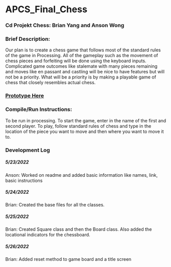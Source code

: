 # APCS_Final_Chess
### Cd Projekt Chess: Brian Yang and Anson Wong
### Brief Description:
Our plan is to create a chess game that follows most of the standard rules of the game in Processing. All of the gameplay such as the movement of chess pieces and forfeiting will be done using the keyboard inputs. Complicated game outcomes like stalemate with many pieces remaining and moves like en passant and castling will be nice to have features but will not be a priority. What will be a priority is by making a playable game of chess that closely resembles actual chess.<br>
### [Prototype Here](https://docs.google.com/document/d/1grKeZeHldpE-cCBicYMR9spisFDGOOUnQsajPrm6ZLQ/edit)
### Compile/Run Instructions:
To be run in processing. To start the game, enter in the name of the first and second player. To play, follow standard rules of chess and type in the location of the piece you want to move and then where you want to move it to.
### Development Log
##### 5/23/2022
Anson: Worked on readme and added basic information like names, link, basic instructions
##### 5/24/2022
Brian: Created the base files for all the classes.
##### 5/25/2022
Brian: Created Square class and then the Board class. Also added the locational indicators for the chessboard.
##### 5/26/2022
Brian: Added reset method to game board and a title screen

